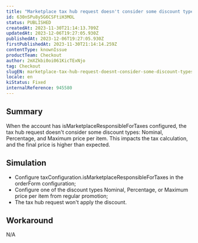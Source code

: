 ```yaml
---
title: "Marketplace tax hub request doesn't consider some discount types"
id: 630nSPu8y5G6CSFtiH3MOL
status: PUBLISHED
createdAt: 2023-11-30T21:14:13.709Z
updatedAt: 2023-12-06T19:27:05.930Z
publishedAt: 2023-12-06T19:27:05.930Z
firstPublishedAt: 2023-11-30T21:14:14.259Z
contentType: knownIssue
productTeam: Checkout
author: 2mXZkbi0oi061KicTExNjo
tag: Checkout
slugEN: marketplace-tax-hub-request-doesnt-consider-some-discount-types
locale: en
kiStatus: Fixed
internalReference: 945580
---
```


## Summary


When the account has isMarketplaceResponsibleForTaxes configured, the tax hub request doesn't consider some discount types: Nominal, Percentage, and Maximum price per item. This impacts the tax calculation, and the final price is higher than expected.


##

## Simulation



- Configure taxConfiguration.isMarketplaceResponsibleForTaxes in the orderForm configuration;
- Configure one of the discount types Nominal, Percentage, or Maximum price per item from regular promotion;
- The tax hub request won't apply the discount.


##

## Workaround


N/A



